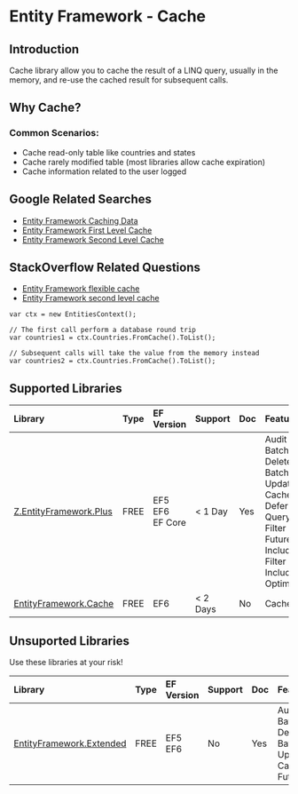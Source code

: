 # Entity Framework - Cache

## Introduction

Cache library allow you to cache the result of a LINQ query, usually in the memory, and re-use the cached result for subsequent calls.

## Why Cache?

### Common Scenarios:

 - Cache read-only table like countries and states
 - Cache rarely modified table (most libraries allow cache expiration)
 - Cache information related to the user logged

## Google Related Searches

 - [Entity Framework Caching Data](https://www.google.com/search?q=entity+framework+caching+data)
 - [Entity Framework First Level Cache](https://www.google.com/search?q=entity+framework+first+level+cache)
 - [Entity Framework Second Level Cache](https://www.google.com/search?q=entity+framework+second+level+cache)

## StackOverflow Related Questions

 - [Entity Framework flexible cache](https://stackoverflow.com/questions/38527253/entity-framework-flexible-cache)
 - [Entity Framework second level cache](https://stackoverflow.com/questions/35549009/entity-framework-second-level-cache)



```csharp// using Z.EntityFramework.Plus; // Don't forget to include this.
var ctx = new EntitiesContext();

// The first call perform a database round trip
var countries1 = ctx.Countries.FromCache().ToList();

// Subsequent calls will take the value from the memory instead
var countries2 = ctx.Countries.FromCache().ToList();
```
## Supported Libraries

|Library	|Type	|EF Version	|Support	|Doc	|Features|
|:----------|:----------|:----------|:----------|:----------|:----------|
|[Z.EntityFramework.Plus](/ef-plus)	|FREE	|EF5<br>EF6<br>EF Core|	< 1 Day	|Yes    |Audit<br>Batch Delete<br>Batch Update<br>Cache<br>Deferred Query<br>Filter<br>Future<br>Include Filter<br>Include Optimized|
|[EntityFramework.Cache](/ef-cache)	|FREE	|EF6	|< 2 Days	|No	    | Cache |

## Unsuported Libraries

Use these libraries at your risk!

|Library	|Type	|EF Version	|Support	|Doc	|Features |
|:--------- |:--------- |:--------- |:--------- |:--------- |:--------- |
|[EntityFramework.Extended](/ef-extended)	|FREE	|EF5<br>EF6	|No	    |Yes    |Audit<br>Batch Delete<br>Batch Update<br>Cache<br>Future|
